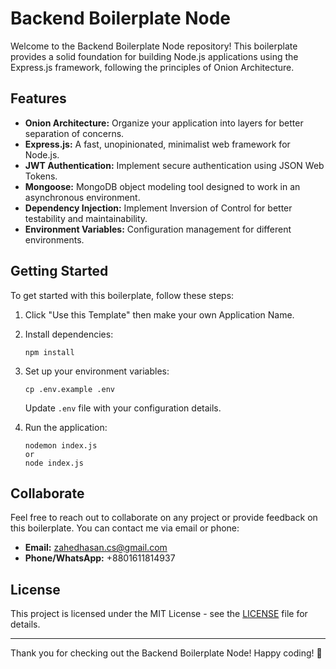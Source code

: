 # Backend Boilerplate Node

Welcome to the Backend Boilerplate Node repository! This boilerplate provides a solid foundation for building Node.js applications using the Express.js framework, following the principles of Onion Architecture.

## Features

- **Onion Architecture:** Organize your application into layers for better separation of concerns.
- **Express.js:** A fast, unopinionated, minimalist web framework for Node.js.
- **JWT Authentication:** Implement secure authentication using JSON Web Tokens. 
- **Mongoose:** MongoDB object modeling tool designed to work in an asynchronous environment.
- **Dependency Injection:** Implement Inversion of Control for better testability and maintainability.
- **Environment Variables:** Configuration management for different environments.

## Getting Started

To get started with this boilerplate, follow these steps:

1. Click "Use this Template" then make your own Application Name.

2. Install dependencies:

    ```
    npm install
    ```

3. Set up your environment variables:

    ```
    cp .env.example .env
    ```

    Update `.env` file with your configuration details.

4. Run the application:

    ```
    nodemon index.js
    or
    node index.js
    ```

## Collaborate

Feel free to reach out to collaborate on any project or provide feedback on this boilerplate. You can contact me via email or phone:

- **Email:** zahedhasan.cs@gmail.com
- **Phone/WhatsApp:** +8801611814937

## License

This project is licensed under the MIT License - see the [LICENSE](LICENSE) file for details.

---

Thank you for checking out the Backend Boilerplate Node! Happy coding! 🚀
